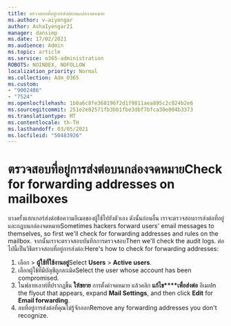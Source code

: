 ```yaml
---
title: ตรวจสอบที่อยู่การส่งต่อบนกล่องจดหมาย
ms.author: v-aiyengar
author: AshaIyengar21
manager: dansimp
ms.date: 17/02/2021
ms.audience: Admin
ms.topic: article
ms.service: o365-administration
ROBOTS: NOINDEX, NOFOLLOW
localization_priority: Normal
ms.collection: Adm_O365
ms.custom:
- "9002486"
- "7524"
ms.openlocfilehash: 1b0a6c8fe368196f2d1f9811aea895c2c024b2e6
ms.sourcegitcommit: 251e2e82571fb3bb1fbe3dbf7bfca30e004b3373
ms.translationtype: MT
ms.contentlocale: th-TH
ms.lasthandoff: 03/05/2021
ms.locfileid: "50483926"
---
```

# <a name="check-for-forwarding-addresses-on-mailboxes"></a><span data-ttu-id="62851-102">ตรวจสอบที่อยู่การส่งต่อบนกล่องจดหมาย</span><span class="sxs-lookup"><span data-stu-id="62851-102">Check for forwarding addresses on mailboxes</span></span>

<span data-ttu-id="62851-103">บางครั้งแฮกเกอร์ส่งต่อข้อความอีเมลของผู้ใช้ไปยังตัวเอง ดังนั้นก่อนอื่น เราจะตรวจสอบการส่งต่อที่อยู่และกฎบนกล่องจดหมาย</span><span class="sxs-lookup"><span data-stu-id="62851-103">Sometimes hackers forward users' email messages to themselves, so first we'll check for forwarding addresses and rules on the mailbox.</span></span> <span data-ttu-id="62851-104">จากนั้นเราจะตรวจสอบบันทึกการตรวจสอบ</span><span class="sxs-lookup"><span data-stu-id="62851-104">Then we'll check the audit logs.</span></span> <span data-ttu-id="62851-105">ต่อไปนี้เป็นวิธีตรวจสอบที่อยู่การส่งต่อ:</span><span class="sxs-lookup"><span data-stu-id="62851-105">Here's how to check for forwarding addresses:</span></span>

1. <span data-ttu-id="62851-106">เลือก  >  **ผู้ใช้ที่ใช้งานอยู่**</span><span class="sxs-lookup"><span data-stu-id="62851-106">Select **Users** > **Active users**.</span></span>
1. <span data-ttu-id="62851-107">เลือกผู้ใช้ที่มีบัญชีถูกละเมิด</span><span class="sxs-lookup"><span data-stu-id="62851-107">Select the user whose account has been compromised.</span></span>
1. <span data-ttu-id="62851-108">ในฟลายเอาท์ที่ปรากฏขึ้น **ให้ขยาย** การตั้งค่าจดหมาย แล้วคลิก **แก้ไข\*\*\*\*เพื่อส่งต่อ** อีเมล</span><span class="sxs-lookup"><span data-stu-id="62851-108">In the flyout that appears, expand **Mail Settings**, and then click **Edit** for **Email forwarding**.</span></span>
1. <span data-ttu-id="62851-109">ลบที่อยู่การส่งต่อที่คุณไม่รู้จักออก</span><span class="sxs-lookup"><span data-stu-id="62851-109">Remove any forwarding addresses you don't recognize.</span></span>